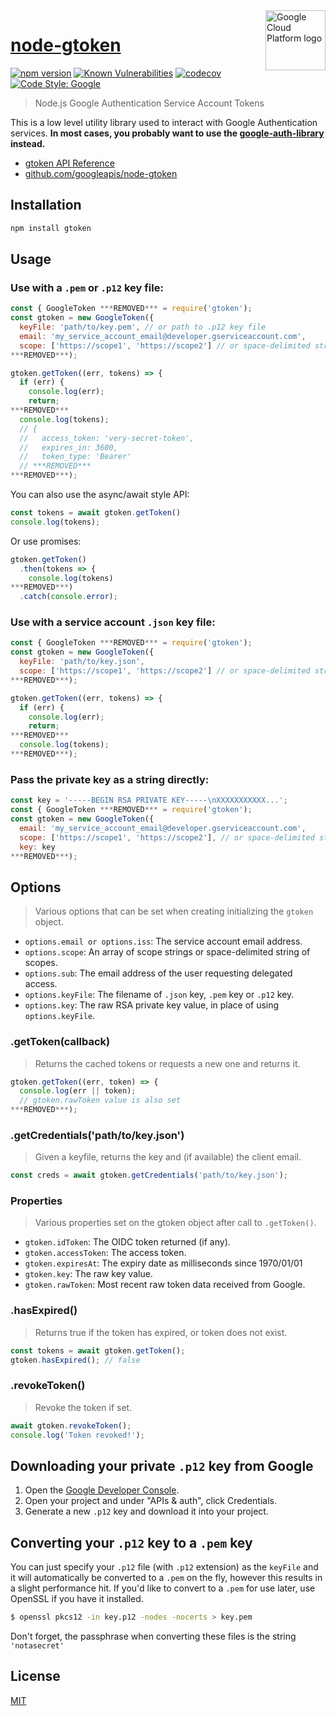 <img src="https://avatars2.githubusercontent.com/u/2810941?v=3&s=96" alt="Google Cloud Platform logo" title="Google Cloud Platform" align="right" height="96" width="96"/>

# [node-gtoken](https://github.com/googleapis/node-gtoken)

[![npm version][npm-image]][npm-url]
[![Known Vulnerabilities][snyk-image]][snyk-url]
[![codecov][codecov-image]][codecov-url]
[![Code Style: Google][gts-image]][gts-url]

> Node.js Google Authentication Service Account Tokens

This is a low level utility library used to interact with Google Authentication services.  **In most cases, you probably want to use the [google-auth-library](https://github.com/googleapis/google-auth-library-nodejs) instead.**

* [gtoken API Reference][client-docs]
* [github.com/googleapis/node-gtoken](https://github.com/googleapis/node-gtoken)

## Installation

``` sh
npm install gtoken
```

## Usage

### Use with a `.pem` or `.p12` key file:

``` js
const { GoogleToken ***REMOVED*** = require('gtoken');
const gtoken = new GoogleToken({
  keyFile: 'path/to/key.pem', // or path to .p12 key file
  email: 'my_service_account_email@developer.gserviceaccount.com',
  scope: ['https://scope1', 'https://scope2'] // or space-delimited string of scopes
***REMOVED***);

gtoken.getToken((err, tokens) => {
  if (err) {
    console.log(err);
    return;
***REMOVED***
  console.log(tokens);
  // {
  //   access_token: 'very-secret-token',
  //   expires_in: 3600,
  //   token_type: 'Bearer'
  // ***REMOVED***
***REMOVED***);
```

You can also use the async/await style API:

``` js
const tokens = await gtoken.getToken()
console.log(tokens);
```

Or use promises:

```js
gtoken.getToken()
  .then(tokens => {
    console.log(tokens)
***REMOVED***)
  .catch(console.error);
```

### Use with a service account `.json` key file:

``` js
const { GoogleToken ***REMOVED*** = require('gtoken');
const gtoken = new GoogleToken({
  keyFile: 'path/to/key.json',
  scope: ['https://scope1', 'https://scope2'] // or space-delimited string of scopes
***REMOVED***);

gtoken.getToken((err, tokens) => {
  if (err) {
    console.log(err);
    return;
***REMOVED***
  console.log(tokens);
***REMOVED***);
```

### Pass the private key as a string directly:

``` js
const key = '-----BEGIN RSA PRIVATE KEY-----\nXXXXXXXXXXX...';
const { GoogleToken ***REMOVED*** = require('gtoken');
const gtoken = new GoogleToken({
  email: 'my_service_account_email@developer.gserviceaccount.com',
  scope: ['https://scope1', 'https://scope2'], // or space-delimited string of scopes
  key: key
***REMOVED***);
```

## Options

> Various options that can be set when creating initializing the `gtoken` object.

- `options.email or options.iss`: The service account email address.
- `options.scope`: An array of scope strings or space-delimited string of scopes.
- `options.sub`: The email address of the user requesting delegated access.
- `options.keyFile`: The filename of `.json` key, `.pem` key or `.p12` key.
- `options.key`: The raw RSA private key value, in place of using `options.keyFile`.

### .getToken(callback)

> Returns the cached tokens or requests a new one and returns it.

``` js
gtoken.getToken((err, token) => {
  console.log(err || token);
  // gtoken.rawToken value is also set
***REMOVED***);
```

### .getCredentials('path/to/key.json')

> Given a keyfile, returns the key and (if available) the client email.

```js
const creds = await gtoken.getCredentials('path/to/key.json');
```

### Properties

> Various properties set on the gtoken object after call to `.getToken()`.

- `gtoken.idToken`: The OIDC token returned (if any).
- `gtoken.accessToken`: The access token.
- `gtoken.expiresAt`: The expiry date as milliseconds since 1970/01/01
- `gtoken.key`: The raw key value.
- `gtoken.rawToken`: Most recent raw token data received from Google.

### .hasExpired()

> Returns true if the token has expired, or token does not exist.

``` js
const tokens = await gtoken.getToken();
gtoken.hasExpired(); // false
```

### .revokeToken()

> Revoke the token if set.

``` js
await gtoken.revokeToken();
console.log('Token revoked!');
```

## Downloading your private `.p12` key from Google

1. Open the [Google Developer Console][gdevconsole].
2. Open your project and under "APIs & auth", click Credentials.
3. Generate a new `.p12` key and download it into your project.

## Converting your `.p12` key to a `.pem` key

You can just specify your `.p12` file (with `.p12` extension) as the `keyFile` and it will automatically be converted to a `.pem` on the fly, however this results in a slight performance hit. If you'd like to convert to a `.pem` for use later, use OpenSSL if you have it installed.

``` sh
$ openssl pkcs12 -in key.p12 -nodes -nocerts > key.pem
```

Don't forget, the passphrase when converting these files is the string `'notasecret'`

## License

[MIT](https://github.com/googleapis/node-gtoken/blob/master/LICENSE)

[codecov-image]: https://codecov.io/gh/googleapis/node-gtoken/branch/master/graph/badge.svg
[codecov-url]: https://codecov.io/gh/googleapis/node-gtoken
[gdevconsole]: https://console.developers.google.com
[gts-image]: https://img.shields.io/badge/code%20style-google-blueviolet.svg
[gts-url]: https://www.npmjs.com/package/gts
[npm-image]: https://img.shields.io/npm/v/gtoken.svg
[npm-url]: https://npmjs.org/package/gtoken
[snyk-image]: https://snyk.io/test/github/googleapis/node-gtoken/badge.svg
[snyk-url]: https://snyk.io/test/github/googleapis/node-gtoken
[client-docs]: https://googleapis.dev/nodejs/gtoken/latest/
